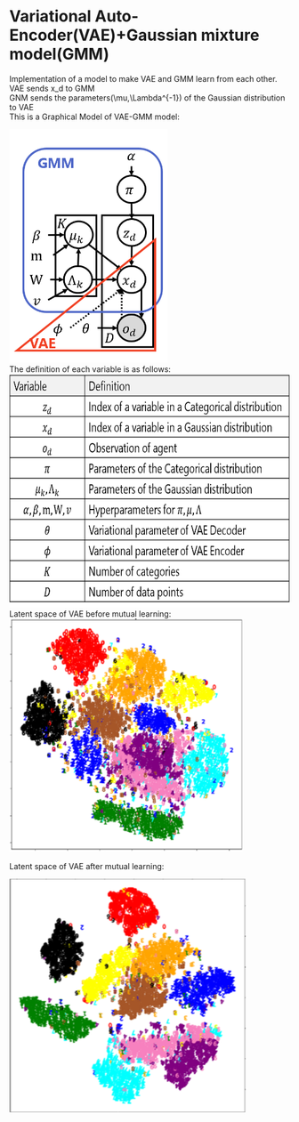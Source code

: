 # Variational Auto-Encoder(VAE)+Gaussian mixture model(GMM)
Implementation of a model to make VAE and GMM learn from each other. 
VAE sends x_d to GMM  
GNM sends the parameters(\mu,\Lambda^{-1}) of the Gaussian distribution to VAE  
This is a Graphical Model of VAE-GMM model:  

<div>
	<img src='/image/model.png' height="420px">
</div>
The definition of each variable is as follows:
<div>
	<img src='/image/variable_define.png' height="420px">
</div>
Latent space of VAE before mutual learning:
<div>
	<img src='/image/latent_space_vae.png' height="420px">
</div>

Latent space of VAE after mutual learning:
<div>
	<img src='/image/latent_space_vaegmm.png' height="420px">
</div>
